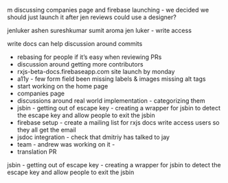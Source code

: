 m
discussing companies page and firebase
launching - we decided we should just launch it after jen reviews
could use a designer?

jenluker
ashen sureshkumar
sumit aroma
jen luker - write access

write docs can help 
discussion around commits
* rebasing for people if it’s easy when reviewing PRs
* discussion around getting more contributors
* rxjs-beta-docs.firebaseapp.com site launch by monday 
* a11y - few form field been missing labels & images missing alt tags
* start working on the home page
* companies page
* discussions around real world implementation - categorizing them
* jsbin - getting out of escape key - creating a wrapper for jsbin to detect the escape key and allow people to exit the jsbin
* firebase setup - create a mailing list for rxjs docs write access users so they all get the email
* jsdoc integration - check that dmitriy has talked to jay
* team - andrew was working on it -
* translation PR

jsbin - getting out of escape key - creating a wrapper for jsbin to detect the escape key and allow people to exit the jsbin